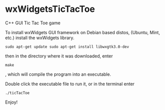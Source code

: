 # wxWidgetsTicTacToe
C++ GUI Tic Tac Toe game

To install wxWidgets GUI framework on Debian based distos, (Ubuntu, Mint, etc.) install the wxWidgets library.

`sudo apt-get update
sudo apt-get install libwxgtk3.0-dev`

then in the directory where it was downloaded, enter 

`make`

, which will compile the program into an executable.

Double click the executable file to run it, or in the terminal enter

`./ticTacToe`

Enjoy!
